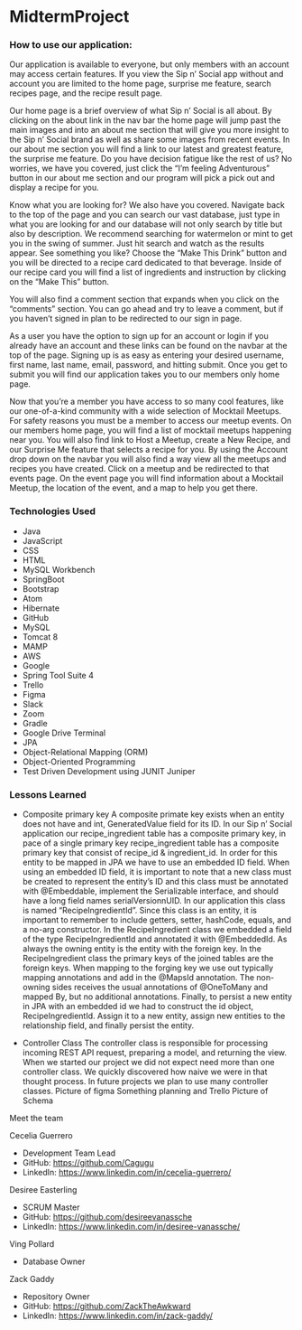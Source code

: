 # MidtermProject


### How to use our application:
Our application is available to everyone, but only members with an account may access certain features. If you view the Sip n’ Social app without and account you are limited to the home page, surprise me feature, search recipes page, and the recipe result page.

Our home page is a brief overview of what Sip n’ Social is all about. By clicking on the about link in the nav bar the home page will jump past the main images and into an about me section that will give you more insight to the Sip n’ Social brand as well as share some images from recent events.  In our about me section you will find a link to our latest and greatest feature, the surprise me feature. Do you have decision fatigue like the rest of us? No worries, we have you covered, just click the “I’m feeling Adventurous” button in our about me section and our program will pick a pick out and display a recipe for you.

Know what you are looking for? We also have you covered. Navigate back to the top of the page and you can search our vast database, just type in what you are looking for and our database will not only search by title but also by description. We recommend searching for watermelon or mint to get you in the swing of summer. Just hit search and watch as the results appear. See something you like? Choose the “Make This Drink” button and you will be directed to a recipe card dedicated to that beverage. Inside of our recipe card you will find a list of ingredients and instruction by clicking on the “Make This” button.

You will also find a comment section that expands when you click on the “comments” section. You can go ahead and try to leave a comment, but if you haven’t signed in plan to be redirected to our sign in page.

As a user you have the option to sign up for an account or login if you already have an account and these links can be found on the navbar at the top of the page. Signing up is as easy as entering your desired username, first name, last name, email, password, and hitting submit. Once you get to submit you will find our application takes you to our members only home page.

Now that you’re a member you have access to so many cool features, like our one-of-a-kind community with a wide selection of Mocktail Meetups. For safety reasons you must be a member to access our meetup events.  On our members home page, you will find a list of mocktail meetups happening near you. You will also find link to Host a Meetup, create a New Recipe, and our Surprise Me feature that selects a recipe for you. By using the Account drop down on the navbar you will also find a way view all the meetups and recipes you have created.
Click on a meetup and be redirected to that events page. On the event page you will find information about a Mocktail Meetup, the location of the event, and a map to help you get there.

### Technologies Used
- Java
- JavaScript
- CSS
- HTML
- MySQL Workbench
- SpringBoot
- Bootstrap
- Atom
- Hibernate
- GitHub
- MySQL
- Tomcat 8
- MAMP
- AWS
- Google
- Spring Tool Suite 4
- Trello
- Figma
- Slack
- Zoom
- Gradle
- Google Drive Terminal
- JPA
- Object-Relational Mapping (ORM)
- Object-Oriented Programming
- Test Driven Development using JUNIT Juniper




### Lessons Learned


- Composite primary key
A composite primate key exists when an entity does not have and int, GeneratedValue field for its ID. In our Sip n’ Social application our recipe_ingredient table has a composite primary key, in pace of a single primary key recipe_ingredient table has a composite primary key that consist of recipe_id & ingredient_id.
In order for this entity to be mapped in JPA we have to use an embedded ID field. When using an embedded ID field, it is important to note that a new class must be created to represent the entity’s ID and this class must be annotated with @Embeddable, implement the Serializable interface, and should have a long field names serialVersionnUID. In our application this class is named “RecipeIngredientId”. Since this class is an entity, it is important to remember to include getters, setter, hashCode, equals, and a no-arg constructor.
In the RecipeIngredient class we embedded a field of the type RecipeIngredientId and annotated it with @EmbeddedId. As always the owning entity is the entity with the foreign key. In the RecipeIngredient class the primary keys of the joined tables are the foreign keys. When mapping to the forging key we use out typically mapping annotations and add in the @MapsId annotation. The non-owning sides receives the usual annotations of  @OneToMany  and mapped By, but no additional annotations.
Finally, to persist a new entity in JPA with an embedded id we had to construct the id object, RecipeIngredientId. Assign it to a new entity, assign new entities to the relationship field, and finally persist the entity.


- Controller Class
The controller class is responsible for processing incoming REST API request, preparing a model, and returning the view. When we started our project we did not expect need more than one controller class. We quickly discovered how naive we were in that thought process. In future projects we plan to use many controller classes.
Picture of figma
Something planning and Trello
Picture of Schema


Meet the team

Cecelia Guerrero
- Development Team Lead
- GitHub: https://github.com/Cagugu
- LinkedIn: https://www.linkedin.com/in/cecelia-guerrero/

Desiree Easterling
- SCRUM Master
- GitHub: https://github.com/desireevanassche
- LinkedIn: https://www.linkedin.com/in/desiree-vanassche/

Ving Pollard
- Database Owner

Zack Gaddy
- Repository Owner
- GitHub: https://github.com/ZackTheAwkward
- LinkedIn: https://www.linkedin.com/in/zack-gaddy/
